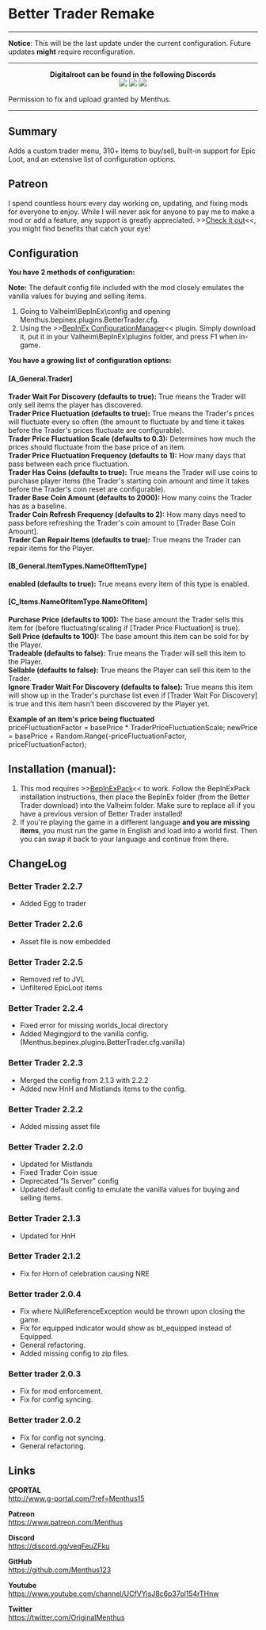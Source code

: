 # Better Trader Remake

<hr />

  <b>Notice</b>: This will be the last update under the current configuration. 
Future updates <b>might</b> require reconfiguration.

<hr />
<p align="center">
<b>Digitalroot can be found in the following Discords</b><br />
  <a href="https://discord.gg/Xh3UHcDC" target="_blank"><img src="https://digitalroot.net/img/jvldisc.png"></a>
  <a href="https://discord.gg/randyknappmods" target="_blank"><img src="https://digitalroot.net/img/epiclootdisc.png"></a>
  <a href="https://discord.gg/BHbTumqG7U" target="_blank"><img src="https://digitalroot.net/img/odinplusdisc.png"></a>
</p>

Permission to fix and upload granted by Menthus.

<hr />

## Summary
Adds a custom trader menu, 310+ items to buy/sell, built-in support for Epic Loot, and an extensive list of configuration options.

## Patreon
I spend countless hours every day working on, updating, and fixing mods for everyone to enjoy. While I will never ask for anyone to pay me to make a mod or add a feature, any support is greatly appreciated. >>[Check it out﻿](https://www.patreon.com/Menthus)<<, you might find benefits that catch your eye!

## Configuration
**You have 2 methods of configuration:**

<b>Note:</b> The default config file included with the mod closely emulates the vanilla values for buying and selling items.

1. Going to Valheim\BepInEx\config and opening Menthus.bepinex.plugins.BetterTrader.cfg.
2. Using the >>[BepInEx ConfigurationManager﻿](https://github.com/BepInEx/BepInEx.ConfigurationManager/releases/tag/v16.1)<< plugin. Simply download it, put it in your Valheim\BepInEx\plugins folder, and press F1 when in-game.

**You have a growing list of configuration options:**

#### [A_General.Trader]
**Trader Wait For Discovery (defaults to true):** True means the Trader will only sell items the player has discovered.  
**Trader Price Fluctuation (defaults to true):** True means the Trader's prices will fluctuate every so often (the amount to fluctuate by and time it takes before the Trader's prices fluctuate are configurable).  
**Trader Price Fluctuation Scale (defaults to 0.3):** Determines how much the prices should fluctuate from the base price of an item.  
**Trader Price Fluctuation Frequency (defaults to 1):** How many days that pass between each price fluctuation.  
**Trader Has Coins (defaults to true):** True means the Trader will use coins to purchase player items (the Trader's starting coin amount and time it takes before the Trader's coin reset are configurable).  
**Trader Base Coin Amount (defaults to 2000):** How many coins the Trader has as a baseline.  
**Trader Coin Refresh Frequency (defaults to 2):** How many days need to pass before refreshing the Trader's coin amount to [Trader Base Coin Amount].  
**Trader Can Repair Items (defaults to true):** True means the Trader can repair items for the Player.  

#### [B_General.ItemTypes.NameOfItemType]
**enabled (defaults to true):** True means every item of this type is enabled.  

#### [C_Items.NameOfItemType.NameOfItem]
**Purchase Price (defaults to 100):** The base amount the Trader sells this item for (before fluctuating/scaling if [Trader Price Fluctuation] is true).  
**Sell Price (defaults to 100):** The base amount this item can be sold for by the Player.  
**Tradeable (defaults to false):** True means the Trader will sell this item to the Player.  
**Sellable (defaults to false):** True means the Player can sell this item to the Trader.  
**Ignore Trader Wait For Discovery (defaults to false):** True means this item will show up in the Trader's purchase list even if [Trader Wait For Discovery] is true and this item hasn't been discovered by the Player yet.  

**Example of an item's price being fluctuated**  
    ﻿priceFluctuationFactor = basePrice * TraderPriceFluctuationScale;
    newPrice = basePrice + Random.Range(-priceFluctuationFactor, priceFluctuationFactor);

## Installation (manual):
1. This mod requires >>[BepInExPack](https://github.com/BepInEx/BepInEx.ConfigurationManager/releases/tag/v16.1)<< to work. Follow the BepInExPack installation instructions, then place the BepInEx folder (from the Better Trader download) into the Valheim folder. Make sure to replace all if you have a previous version of Better Trader installed!
2. If you're playing the game in a different language **and you are missing items**, you must run the game in English and load into a world first. Then you can swap it back to your language and continue from there.

## ChangeLog

### Better  Trader 2.2.7
- Added Egg to trader

### Better  Trader 2.2.6
- Asset file is now embedded

### Better  Trader 2.2.5
- Removed ref to JVL
- Unfiltered EpicLoot items

### Better  Trader 2.2.4
- Fixed error for missing worlds_local directory
- Added Megingjord to the vanilla config. (Menthus.bepinex.plugins.BetterTrader.cfg.vanilla)

### Better  Trader 2.2.3
- Merged the config from 2.1.3 with 2.2.2
- Added new HnH and Mistlands items to the config. 

### Better  Trader 2.2.2
- Added missing asset file

### Better  Trader 2.2.0
- Updated for Mistlands
- Fixed Trader Coin issue
- Deprecated "Is Server" config
- Updated default config to emulate the vanilla values for buying and selling items.

### Better  Trader 2.1.3
- Updated for HnH

### Better  Trader 2.1.2
- Fix for Horn of celebration causing NRE

### Better trader 2.0.4
- Fix where NullReferenceException would be thrown upon closing the game.
- Fix for equipped indicator would show as bt_equipped instead of Equipped.
- General refactoring.
- Added missing config to zip files.

### Better trader 2.0.3
- Fix for mod enforcement.
- Fix for config syncing.

### Better trader 2.0.2
- Fix for config not syncing.
- General refactoring.

## Links

**GPORTAL**  
http://www.g-portal.com/?ref=Menthus15

**Patreon**  
https://www.patreon.com/Menthus

**Discord**  
https://discord.gg/veqFeuZFku

**GitHub**  
https://github.com/Menthus123

**Youtube**  
https://www.youtube.com/channel/UCfVYisJ8c6p37ol154rTHnw

**Twitter**  
https://twitter.com/OriginalMenthus

